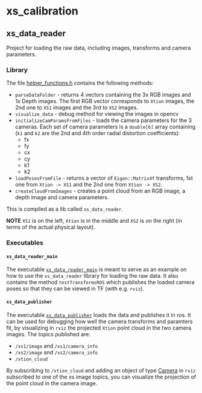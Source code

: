 # xs_calibration


## xs_data_reader

Project for loading the raw data, including images, transforms and camera parameters.

### Library

 The file [helper_functions.h](xs_data_reader/include/helper_functions.h) contains the following methods:

* `parseDataFolder` - returns 4 vectors containing the 3x RGB images and 1x Depth images. The first RGB vector corresponds to `Xtion` images, the 2nd one to `XS1` images and the 3rd to `XS2` images. 
* `visualize_data` - debug method for viewing the images in opencv
* `initializeCamParamsFromFiles` - loads the camera parameters for the 3 cameras. Each set of camera parameters is a `double[6]` array containing (`k1` and `k2` are the 2nd and 4th order radial distortion coefficients):
  * fx
  * fy
  * cx
  * cy
  * k1
  * k2
* `loadPosesFromFile` - returns a vector of `Eigen::Matrix4f` transforms, 1st one from `Xtion -> XS1` and the 2nd one from `Xtion -> XS2`. 
* `createCloudFromImages` - creates a point cloud from an RGB image, a depth image and camera parameters. 

This is compiled as a lib called `xs_data_reader`.

**NOTE** `XS1` is on the left, `Xtion` is in the middle and `XS2` is on the right (in terms of the actual physical layout).

### Executables

#### `xs_data_reader_main`

The executable [`xs_data_reader_main`](xs_data_reader/src/xs_data_reader_main.cpp) is meant to serve as an example on how to use the `xs_data_reader` library for loading the raw data. It also contains the method `testTransformsROS` which publishes the loaded camera poses so that they can be viewed in TF (with e.g. `rviz`).

#### `xs_data_publisher`

The executable [`xs_data_publisher`](xs_data_reader/src/xs_data_publisher.cpp) loads the data and publishes it in ros. It can be used for debugging how well the camera transforms and paramters fit, by visualizing in `rviz` the projected `Xtion` point cloud in the two camera images. The topics published are:
* `/xs1/image` and `/xs1/camera_info`
* `/xs2/image` and `/xs2/camera_info`
* `/xtion_cloud`
 
By subscribing to `/xtion_cloud` and adding an object of type [Camera](http://wiki.ros.org/rviz/DisplayTypes/Camera) in `rviz` subscribed to one of the xs image topics, you can visualize the projection of the point cloud in the camera image.

